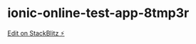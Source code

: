 # ionic-online-test-app-8tmp3r

[Edit on StackBlitz ⚡️](https://stackblitz.com/edit/ionic-online-test-app-8tmp3r)